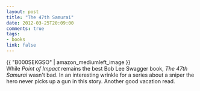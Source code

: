 ```yaml
---
layout: post
title: "The 47th Samurai"
date: 2012-03-25T20:09:00
comments: true
tags:
- books
link: false
---
```

{{ "B000SEKGSO" | amazon_mediumleft_image }}  
While _Point of Impact_ remains the best Bob Lee Swagger book, _The 47th Samurai_ wasn't bad. In an interesting wrinkle for a series about a sniper the hero never picks up a gun in this story. Another good vacation read.
